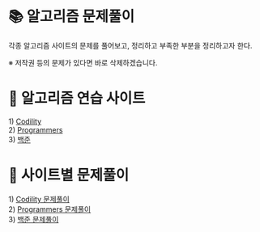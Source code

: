 # 📚 알고리즘 문제풀이
각종 알고리즘 사이트의 문제를 풀어보고, 정리하고 부족한 부분을 정리하고자 한다.

※ 저작권 등의 문제가 있다면 바로 삭제하겠습니다.

# 📖 알고리즘 연습 사이트
1\) [Codility](https://app.codility.com/programmers/lessons/1-iterations/)   
2\) [Programmers](https://programmers.co.kr/learn/challenges)   
3\) [백준](https://www.acmicpc.net/)   

# 📖 사이트별 문제풀이
1\) [Codility 문제풀이]()   
2\) [Programmers 문제풀이](./programmers/programmers.md)   
3\) [백준 문제풀이]()   